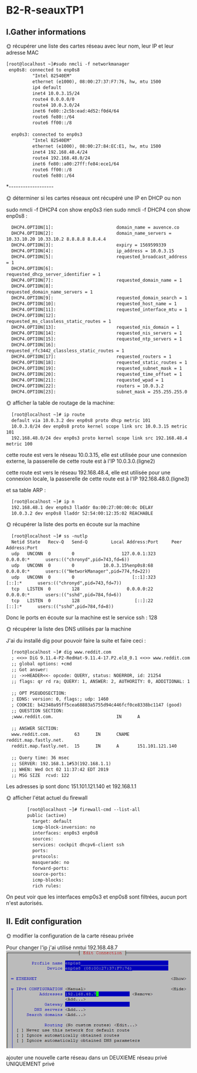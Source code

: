 # B2-R-seauxTP1
      
## I.Gather informations


🌞 récupérer une liste des cartes réseau avec leur nom, leur IP et leur adresse MAC
   
   
    [root@localhost ~]#sudo nmcli -f networkmanager
     enp0s8: connected to enp0s8
              "Intel 82540EM"
              ethernet (e1000), 08:00:27:37:F7:76, hw, mtu 1500
              ip4 default
              inet4 10.0.3.15/24
              route4 0.0.0.0/0
              route4 10.0.3.0/24
              inet6 fe80::2c5b:ead:4d52:f0d4/64
              route6 fe80::/64
              route6 ff00::/8

      enp0s3: connected to enp0s3
              "Intel 82540EM"
              ethernet (e1000), 08:00:27:84:EC:E1, hw, mtu 1500
              inet4 192.168.48.4/24
              route4 192.168.48.0/24
              inet6 fe80::a00:27ff:fe84:ece1/64
              route6 ff00::/8
              route6 fe80::/64
   *-------------------
   
   
 🌞 déterminer si les cartes réseaux ont récupéré une IP en DHCP ou non  
          
 sudo nmcli -f DHCP4 con show enp0s3 rien
 sudo nmcli -f DHCP4 con show enp0s8 :
 
 
      DHCP4.OPTION[1]:                        domain_name = auvence.co
      DHCP4.OPTION[2]:                        domain_name_servers = 10.33.10.20 10.33.10.2 8.8.8.8 8.8.4.4
      DHCP4.OPTION[3]:                        expiry = 1569599339
      DHCP4.OPTION[4]:                        ip_address = 10.0.3.15
      DHCP4.OPTION[5]:                        requested_broadcast_address = 1
      DHCP4.OPTION[6]:                        requested_dhcp_server_identifier = 1
      DHCP4.OPTION[7]:                        requested_domain_name = 1
      DHCP4.OPTION[8]:                        requested_domain_name_servers = 1
      DHCP4.OPTION[9]:                        requested_domain_search = 1
      DHCP4.OPTION[10]:                       requested_host_name = 1
      DHCP4.OPTION[11]:                       requested_interface_mtu = 1
      DHCP4.OPTION[12]:                       requested_ms_classless_static_routes = 1
      DHCP4.OPTION[13]:                       requested_nis_domain = 1
      DHCP4.OPTION[14]:                       requested_nis_servers = 1
      DHCP4.OPTION[15]:                       requested_ntp_servers = 1
      DHCP4.OPTION[16]:                       requested_rfc3442_classless_static_routes = 1
      DHCP4.OPTION[17]:                       requested_routers = 1
      DHCP4.OPTION[18]:                       requested_static_routes = 1
      DHCP4.OPTION[19]:                       requested_subnet_mask = 1
      DHCP4.OPTION[20]:                       requested_time_offset = 1
      DHCP4.OPTION[21]:                       requested_wpad = 1
      DHCP4.OPTION[22]:                       routers = 10.0.3.2
      DHCP4.OPTION[23]:                       subnet_mask = 255.255.255.0



🌞 afficher la table de routage de la machine:
      
      [root@localhost ~]# ip route
      default via 10.0.3.2 dev enp0s8 proto dhcp metric 101
      10.0.3.0/24 dev enp0s8 proto kernel scope link src 10.0.3.15 metric 101
      192.168.48.0/24 dev enp0s3 proto kernel scope link src 192.168.48.4 metric 100
 
cette route est vers le réseau 10.0.3.15, elle est utilisée pour une connexion externe, la passerelle de cette route est à l'IP 10.0.3.0.(ligne2)

cette route est vers le réseau 192.168.48.4, elle est utilisée pour une connexion locale, la passerelle de cette route est à l'IP 192.168.48.0.(ligne3)


et sa table ARP :

      [root@localhost ~]# ip n
      192.168.48.1 dev enp0s3 lladdr 0a:00:27:00:00:0c DELAY
      10.0.3.2 dev enp0s8 lladdr 52:54:00:12:35:02 REACHABLE

🌞 récupérer la liste des ports en écoute sur la machine 

      [root@localhost ~]# ss -nutlp
      Netid State   Recv-Q   Send-Q         Local Address:Port     Peer Address:Port
      udp   UNCONN  0        0                  127.0.0.1:323           0.0.0.0:*      users:(("chronyd",pid=743,fd=6))
      udp   UNCONN  0        0           10.0.3.15%enp0s8:68            0.0.0.0:*      users:(("NetworkManager",pid=774,fd=22))
      udp   UNCONN  0        0                      [::1]:323              [::]:*      users:(("chronyd",pid=743,fd=7))
      tcp   LISTEN  0        128                  0.0.0.0:22            0.0.0.0:*      users:(("sshd",pid=784,fd=6))
      tcp   LISTEN  0        128                     [::]:22               [::]:*      users:(("sshd",pid=784,fd=8))

Donc le ports en écoute sur la machine est le service ssh : 128

🌞 récupérer la liste des DNS utilisés par la machine
     
 J'ai du installé dig pour pouvoir faire la suite et faire ceci :
     
      [root@localhost ~]# dig www.reddit.com
      ; <<>> DiG 9.11.4-P2-RedHat-9.11.4-17.P2.el8_0.1 <<>> www.reddit.com
      ;; global options: +cmd
      ;; Got answer:
      ;; ->>HEADER<<- opcode: QUERY, status: NOERROR, id: 21254
      ;; flags: qr rd ra; QUERY: 1, ANSWER: 2, AUTHORITY: 0, ADDITIONAL: 1

      ;; OPT PSEUDOSECTION:
      ; EDNS: version: 0, flags:; udp: 1460
      ; COOKIE: b42340a95ff5cea68883a5755d94c446fcf0ce8338bc1147 (good)
      ;; QUESTION SECTION:
      ;www.reddit.com.                        IN      A

      ;; ANSWER SECTION:
      www.reddit.com.         63      IN      CNAME   reddit.map.fastly.net.
      reddit.map.fastly.net.  15      IN      A       151.101.121.140

      ;; Query time: 36 msec
      ;; SERVER: 192.168.1.1#53(192.168.1.1)
      ;; WHEN: Wed Oct 02 11:37:42 EDT 2019
      ;; MSG SIZE  rcvd: 122
      
Les adresses ip sont donc 151.101.121.140 et 192.168.1.1

🌞 afficher l'état actuel du firewall

            [root@localhost ~]# firewall-cmd --list-all
            public (active)
              target: default
              icmp-block-inversion: no
              interfaces: enp0s3 enp0s8
              sources:
              services: cockpit dhcpv6-client ssh
              ports:
              protocols:
              masquerade: no
              forward-ports:
              source-ports:
              icmp-blocks:
              rich rules:

On peut voir que les interfaces emp0s3 et enp0s8 sont filtrées, aucun port n'est autorisés.

## II. Edit configuration

🌞 modifier la configuration de la carte réseau privée

Pour changer l'ip j'ai utilisé nmtui 192.168.48.7
![capture](https://github.com/ombrax2796/B2-R-seauxTP1/blob/master/Capture.PNG "capture")

ajouter une nouvelle carte réseau dans un DEUXIEME réseau privé UNIQUEMENT privé
